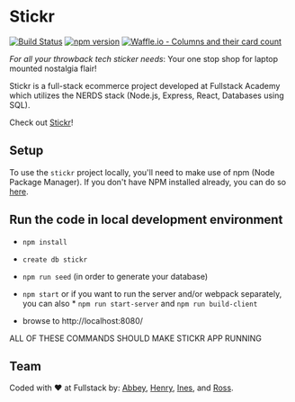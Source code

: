 # Stickr

[![Build Status](https://travis-ci.org/mauvemonkeys/mauvemonkeys.svg?branch=master)](https://travis-ci.org/mauvemonkeys/mauvemonkeys) [![npm version](https://badge.fury.io/js/npm.svg)](https://badge.fury.io/js/npm) [![Waffle.io - Columns and their card count](https://badge.waffle.io/mauvemonkeys/mauvemonkeys.svg?columns=done)](https://waffle.io/mauvemonkeys/mauvemonkeys)

_For all your throwback tech sticker needs_: Your one stop shop for laptop mounted nostalgia flair!

Stickr is a full-stack ecommerce project developed at Fullstack Academy which utilizes the NERDS stack (Node.js, Express, React, Databases using SQL).

Check out [Stickr](https://stickr-shop.herokuapp.com/)!

## Setup

To use the `stickr` project locally, you'll need to make use of npm (Node Package Manager).
If you don't have NPM installed already, you can do so [here](https://www.npmjs.com/get-npm).

## Run the code in local development environment

* `npm install`
* `create db stickr`
* `npm run seed` (in order to generate your database)
* `npm start` or if you want to run the server and/or webpack separately, you can also \* `npm run start-server` and `npm run build-client`

* browse to http://localhost:8080/

ALL OF THESE COMMANDS SHOULD MAKE STICKR APP RUNNING

## Team

Coded with &hearts; at Fullstack by:
[Abbey](https://github.com/abbeymondshein), [Henry](https://github.com/LonelyBuddy), [Ines](https://github.com/ineszenk), and [Ross](https://github.com/rsicher1).
